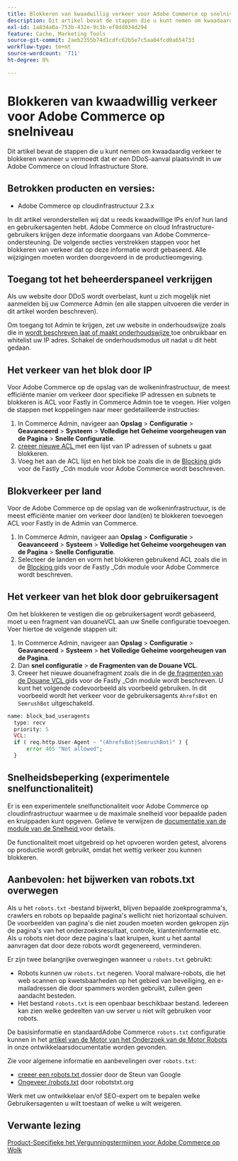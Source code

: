 ```yaml
---
title: Blokkeren van kwaadwillig verkeer voor Adobe Commerce op snelniveau
description: Dit artikel bevat de stappen die u kunt nemen om kwaadaardig verkeer te blokkeren wanneer u vermoedt dat er een DDoS-aanval plaatsvindt in uw Adobe Commerce on cloud Infrastructure Store.
exl-id: 1a834a0a-753b-432e-9c3b-ef8dd034d294
feature: Cache, Marketing Tools
source-git-commit: 2aeb2355b74d1cdfc62b5e7c5aa04fcd0a654733
workflow-type: tm+mt
source-wordcount: '711'
ht-degree: 0%

---
```


# Blokkeren van kwaadwillig verkeer voor Adobe Commerce op snelniveau

Dit artikel bevat de stappen die u kunt nemen om kwaadaardig verkeer te blokkeren wanneer u vermoedt dat er een DDoS-aanval plaatsvindt in uw Adobe Commerce on cloud Infrastructure Store.

## Betrokken producten en versies:

* Adobe Commerce op cloudinfrastructuur 2.3.x

In dit artikel veronderstellen wij dat u reeds kwaadwillige IPs en/of hun land en gebruikersagenten hebt. Adobe Commerce on cloud Infrastructure-gebruikers krijgen deze informatie doorgaans van Adobe Commerce-ondersteuning. De volgende secties verstrekken stappen voor het blokkeren van verkeer dat op deze informatie wordt gebaseerd. Alle wijzigingen moeten worden doorgevoerd in de productieomgeving.

## Toegang tot het beheerderspaneel verkrijgen

Als uw website door DDoS wordt overbelast, kunt u zich mogelijk niet aanmelden bij uw Commerce Admin (en alle stappen uitvoeren die verder in dit artikel worden beschreven).

Om toegang tot Admin te krijgen, zet uw website in onderhoudswijze zoals die in [ wordt beschreven laat of maakt onderhoudswijze ](https://experienceleague.adobe.com/en/docs/commerce-operations/installation-guide/tutorials/maintenance-mode) toe onbruikbaar en whitelist uw IP adres. Schakel de onderhoudsmodus uit nadat u dit hebt gedaan.

## Het verkeer van het blok door IP

Voor Adobe Commerce op de opslag van de wolkeninfrastructuur, de meest efficiënte manier om verkeer door specifieke IP adressen en subnets te blokkeren is ACL voor Fastly in Commerce Admin toe te voegen. Hier volgen de stappen met koppelingen naar meer gedetailleerde instructies:

1. In Commerce Admin, navigeer aan **Opslag** > **Configuratie** > **Geavanceerd** > **Systeem** > **Volledige het Geheime voorgeheugen van de Pagina** > **Snelle Configuratie**.
1. [ creeer nieuwe ACL ](https://github.com/fastly/fastly-magento2/blob/master/Documentation/Guides/ACL.md) met een lijst van IP adressen of subnets u gaat blokkeren.
1. Voeg het aan de ACL lijst en het blok toe zoals die in de [ Blocking ](https://github.com/fastly/fastly-magento2/blob/master/Documentation/Guides/BLOCKING.md) gids voor de Fastly \_Cdn module voor Adobe Commerce wordt beschreven.

## Blokverkeer per land

Voor de Adobe Commerce op de opslag van de wolkeninfrastructuur, is de meest efficiënte manier om verkeer door land(en) te blokkeren toevoegen ACL voor Fastly in de Admin van Commerce.

1. In Commerce Admin, navigeer aan **Opslag** > **Configuratie** > **Geavanceerd** > **Systeem** > **Volledige het Geheime voorgeheugen van de Pagina** > **Snelle Configuratie**.
1. Selecteer de landen en vorm het blokkeren gebruikend ACL zoals die in de [ Blocking ](https://github.com/fastly/fastly-magento2/blob/master/Documentation/Guides/BLOCKING.md) gids voor de Fastly \_Cdn module voor Adobe Commerce wordt beschreven.

## Het verkeer van het blok door gebruikersagent

Om het blokkeren te vestigen die op gebruikersagent wordt gebaseerd, moet u een fragment van douaneVCL aan uw Snelle configuratie toevoegen. Voer hiertoe de volgende stappen uit:

1. In Commerce Admin, navigeer aan **Opslag** > **Configuratie** > **Geavanceerd** > **Systeem** > **het Volledige Geheime voorgeheugen van de Pagina**.
1. Dan **snel configuratie** > **de Fragmenten van de Douane VCL**.
1. Creeer het nieuwe douanefragment zoals die in de [ de fragmenten van de Douane VCL ](https://github.com/fastly/fastly-magento2/blob/master/Documentation/Guides/CUSTOM-VCL-SNIPPETS.md) gids voor de Fastly \_Cdn module wordt beschreven. U kunt het volgende codevoorbeeld als voorbeeld gebruiken. In dit voorbeeld wordt het verkeer voor de gebruikersagents `AhrefsBot` en `SemrushBot` uitgeschakeld.

```php
name: block_bad_useragents
  type: recv
  priority: 5
  VCL:
  if ( req.http.User-Agent ~ "(AhrefsBot|SemrushBot)" ) {
      error 405 "Not allowed";
  }
```

## Snelheidsbeperking (experimentele snelfunctionaliteit)

Er is een experimentele snelfunctionaliteit voor Adobe Commerce op cloudinfrastructuur waarmee u de maximale snelheid voor bepaalde paden en kruippaden kunt opgeven. Gelieve te verwijzen de [ documentatie van de module van de Snelheid ](https://github.com/fastly/fastly-magento2/blob/master/Documentation/Guides/RATE-LIMITING.md) voor details.

De functionaliteit moet uitgebreid op het opvoeren worden getest, alvorens op productie wordt gebruikt, omdat het wettig verkeer zou kunnen blokkeren.

## Aanbevolen: het bijwerken van robots.txt overwegen

Als u het `robots.txt` -bestand bijwerkt, blijven bepaalde zoekprogramma&#39;s, crawlers en robots op bepaalde pagina&#39;s wellicht niet horizontaal schuiven. De voorbeelden van pagina&#39;s die niet zouden moeten worden gekropen zijn de pagina&#39;s van het onderzoeksresultaat, controle, klanteninformatie etc. Als u robots niet door deze pagina&#39;s laat kruipen, kunt u het aantal aanvragen dat door deze robots wordt gegenereerd, verminderen.

Er zijn twee belangrijke overwegingen wanneer u `robots.txt` gebruikt:

* Robots kunnen uw `robots.txt` negeren. Vooral malware-robots, die het web scannen op kwetsbaarheden op het gebied van beveiliging, en e-mailadressen die door spammers worden gebruikt, zullen geen aandacht besteden.
* Het bestand `robots.txt` is een openbaar beschikbaar bestand. Iedereen kan zien welke gedeelten van uw server u niet wilt gebruiken voor robots.

De basisinformatie en standaardAdobe Commerce `robots.txt` configuratie kunnen in het [ artikel van de Motor van het Onderzoek van de Motor Robots ](https://experienceleague.adobe.com/en/docs/commerce-admin/marketing/seo/seo-overview#search-engine-robots) in onze ontwikkelaarsdocumentatie worden gevonden.

Zie voor algemene informatie en aanbevelingen over `robots.txt`:

* [ creeer een robots.txt ](https://developers.google.com/search/docs/advanced/robots/create-robots-txt) dossier door de Steun van Google
* [ Ongeveer /robots.txt](https://www.robotstxt.org/robotstxt.html) door robotstxt.org

Werk met uw ontwikkelaar en/of SEO-expert om te bepalen welke Gebruikersagenten u wilt toestaan of welke u wilt weigeren.

## Verwante lezing

[ Product-Specifieke het Vergunningstermijnen voor Adobe Commerce op Wolk ](https://www.adobe.com/content/dam/cc/en/legal/terms/enterprise/pdfs/PSLT-AdobeCommerceCloud-WW-2023v1.pdf)
